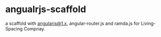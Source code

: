 # angualrjs-scaffold
a scaffold with angularjs@1.x, angular-router.js and ramda.js for Living-Spacing Compnay.
